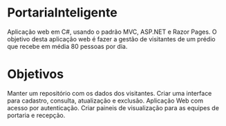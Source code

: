 # PortariaInteligente
Aplicação web em C#, usando o padrão MVC, ASP.NET e Razor Pages. O objetivo desta aplicação web é fazer a gestão de visitantes de um prédio que recebe em média 80 pessoas por dia.

# Objetivos
Manter um repositório com os dados dos visitantes.
Criar uma interface para cadastro, consulta, atualização e exclusão.
Aplicação Web com acesso por autenticação.
Criar paineis de visualização para as equipes de portaria e recepção.

